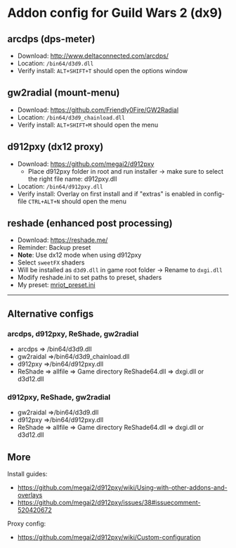 # Addon config for Guild Wars 2 (dx9)

## arcdps (dps-meter)

- Download: <http://www.deltaconnected.com/arcdps/>
- Location: `/bin64/d3d9.dll`
- Verify install: `ALT+SHIFT+T` should open the options window

## gw2radial (mount-menu)

- Download: <https://github.com/Friendly0Fire/GW2Radial>
- Location: `/bin64/d3d9_chainload.dll`
- Verify install: `ALT+SHIFT+M` should open the menu

## d912pxy (dx12 proxy)

- Download: <https://github.com/megai2/d912pxy>
  - Place d912pxy folder in root and run installer -> make sure to select the right file name: d912pxy.dll
- Location: `/bin64/d912pxy.dll`
- Verify install: Overlay on first install and if "extras" is enabled in config-file `CTRL+ALT+N` should open the menu

## reshade (enhanced post processing)

- Download: <https://reshade.me/>
- Reminder: Backup preset
- **Note**: Use dx12 mode when using d912pxy
- Select `sweetFX` shaders
- Will be installed as `d3d9.dll` in game root folder -> Rename to `dxgi.dll`
- Modify reshade.ini to set paths to preset, shaders
- My preset: [mriot_preset.ini](mriot_preset.ini)

---

## Alternative configs

### arcdps, d912pxy, ReShade, gw2radial

- arcdps => /bin64/d3d9.dll
- gw2raidal =>/bin64/d3d9_chainload.dll
- d912pxy =>/bin64/d912pxy.dll
- ReShade => allfile => Game directory ReShade64.dll => dxgi.dll or d3d12.dll

### d912pxy, ReShade, gw2radial

- gw2raidal =>/bin64/d3d9.dll
- d912pxy =>/bin64/d912pxy.dll
- ReShade => allfile => Game directory ReShade64.dll => dxgi.dll or d3d12.dll

## More

Install guides:

- <https://github.com/megai2/d912pxy/wiki/Using-with-other-addons-and-overlays>
- <https://github.com/megai2/d912pxy/issues/38#issuecomment-520420672>

Proxy config:

- <https://github.com/megai2/d912pxy/wiki/Custom-configuration>
